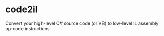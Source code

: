 # code2il
Convert your high-level C# source code (or VB) to low-level IL assembly op-code instructions
